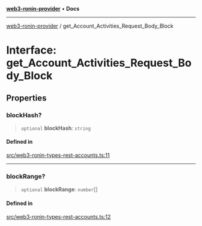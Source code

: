 [**web3-ronin-provider**](../README.md) • **Docs**

***

[web3-ronin-provider](../globals.md) / get\_Account\_Activities\_Request\_Body\_Block

# Interface: get\_Account\_Activities\_Request\_Body\_Block

## Properties

### blockHash?

> `optional` **blockHash**: `string`

#### Defined in

[src/web3-ronin-types-rest-accounts.ts:11](https://github.com/chuacw/web3-ronin-provider/blob/4a5337409914c1435eb29cf10385b5e91a5e50ae/src/web3-ronin-types-rest-accounts.ts#L11)

***

### blockRange?

> `optional` **blockRange**: `number`[]

#### Defined in

[src/web3-ronin-types-rest-accounts.ts:12](https://github.com/chuacw/web3-ronin-provider/blob/4a5337409914c1435eb29cf10385b5e91a5e50ae/src/web3-ronin-types-rest-accounts.ts#L12)
